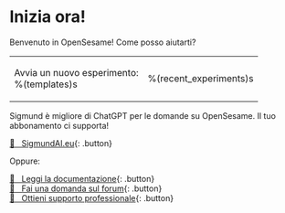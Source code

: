 # Inizia ora!

Benvenuto in OpenSesame! Come posso aiutarti?

<table><tr><td>

Avvia un nuovo esperimento:<br />
%(templates)s

</td><td>

%(recent_experiments)s

</td></tr></table>

Sigmund è migliore di ChatGPT per le domande su OpenSesame. Il tuo abbonamento ci supporta!

[&#128150;&nbsp;&nbsp; SigmundAI.eu](https://sigmundai.eu){: .button}

Oppure:

[&#x1F440;&nbsp;&nbsp; Leggi la documentazione](http://osdoc.cogsci.nl){: .button}<br />
[&#x1F4AC;&nbsp;&nbsp; Fai una domanda sul forum](http://forum.cogsci.nl){: .button}<br />
[&#x1F9D0;&nbsp;&nbsp; Ottieni supporto professionale](http://professional.cogsci.nl){: .button}<br />